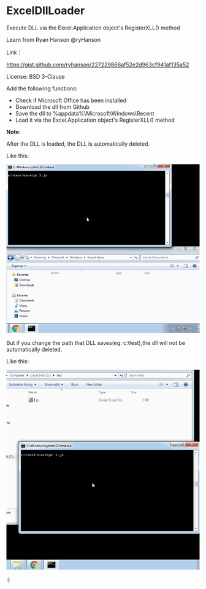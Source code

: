 # ExcelDllLoader
Execute DLL via the Excel.Application object's RegisterXLL() method

Learn from Ryan Hanson‏ @ryHanson

Link：

https://gist.github.com/ryhanson/227229866af52e2d963cf941af135a52

License: BSD 3-Clause

Add the following functions:

- Check if Microsoft Office has been installed
- Download the dll from Github
- Save the dll to %appdata%\Microsoft\Windows\Recent
- Load it via the Excel.Application object's RegisterXLL() method

**Note:**

After the DLL is loaded, the DLL is automatically deleted.

Like this:

![Alt text](https://raw.githubusercontent.com/3gstudent/ExcelDllLoader/master/1.gif)

But if you change the path that DLL saves(eg: c:\test),the dll will not be automatically deleted.

Like this:

![Alt text](https://raw.githubusercontent.com/3gstudent/ExcelDllLoader/master/2.gif)

:)

